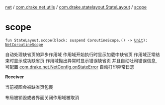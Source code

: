 [net](../../index.md) / [com.drake.net.utils](../index.md) / [com.drake.statelayout.StateLayout](index.md) / [scope](./scope.md)

# scope

`fun StateLayout.scope(block: suspend CoroutineScope.() -> `[`Unit`](https://kotlinlang.org/api/latest/jvm/stdlib/kotlin/-unit/index.html)`): `[`NetCoroutineScope`](../../com.drake.net.scope/-net-coroutine-scope/index.md)

自动处理缺省页的异步作用域
作用域开始执行时显示加载中缺省页
作用域正常结束时显示成功缺省页
作用域抛出异常时显示错误缺省页
并且自动吐司错误信息, 可配置 [com.drake.net.NetConfig.onStateError](../../com.drake.net/-net-config/on-state-error.md)
自动打印异常日志

**Receiver**

当前视图会被缺省页包裹



布局被销毁或者界面关闭作用域被取消

